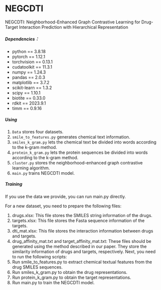 
# NEGCDTI
NEGCDTI: Neighborhood-Enhanced Graph Contrastive Learning for Drug-Target Interaction Prediction with Hierarchical Representation

##### Dependencies：

- python == 3.8.18
- pytorch == 1.12.1
- torchvision == 0.13.1
- cudatoolkit == 11.3.1
- numpy == 1.24.3
- pandas == 2.0.3
- matplotlib == 3.7.2
- scikit-learn == 1.3.2
- scipy == 1.10.1
- biotite == 0.33.0
- rdkit == 2023.9.1
- timm == 0.9.16

##### Using

1. `Data` stores four datasets.
2. `smile_to_features.py` generates chemical text information. 
3. `smiles_k_gram.py` lets the chemical text be divided into words according to the k-gram method. 
4. `protein_k_gram.py` lets the protein sequences be divided into words according to the k-gram method. 
5. `cluster.py` stores the neighborhood-enhanced graph contrastive learning algorithm.
6. `main.py` trains NEGCDTI model.

##### Training

If you use the data we provide, you can run main.py directly.

For a new dataset, you need to prepare the following files:
1. drugs.xlsx: This file stores the SMILES string information of the drugs.
2. targets.xlsx: This file stores the Fasta sequence information of the targets.
3. dti_mat.xlsx: This file stores the interaction information between drugs and targets.
4. drug_affinity_mat.txt and target_affinity_mat.txt: These files should be generated using the method described in our paper. They store the similarity information 
   of drugs and targets, respectively.
Next, you need to run the following scripts:
1. Run smile_to_features.py to extract chemical textual features from the drug SMILES sequences.
2. Run smiles_k_gram.py to obtain the drug representations.
3. Run protein_k_gram.py to obtain the target representations.
4. Run main.py to train the NEGCDTI model.
